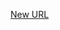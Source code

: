 



[New URL](../file-___home_harshil_Desktop_open-source_palisadoes_talawa_lib_models_chats_chat_user/)


